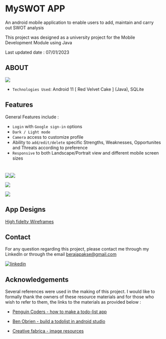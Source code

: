
# MySWOT APP

An android mobile application to enable users to add, maintain and carry out SWOT analysis 

This project was designed as a university project for the Mobile Development Module using Java

Last updated date : 07/01/2023
## ABOUT
![](https://github.com/flash-newton/swot-app-flashnewton/assets/118200707/b83546a8-7002-409c-8c67-d1b0a3b42fac)
- `Technologies Used`: Android 11 [ Red Velvet Cake ] (Java), SQLite

## Features
General Features include :
 - `Login` with `Google sign-in` options
 - `Dark / Light mode`
 - `Camera` access to customize profile
 - Ability to `add/edit/delete` specific Strengths, Weaknesses, Opportunites and Threats according to preference
 - `Responsive` to both Landscape/Portrait view and different mobile screen sizes
       
#
![](https://github.com/flash-newton/swot-app-flashnewton/assets/118200707/4bc459f3-5299-4132-9424-a7ee78f6cf5a)![](https://github.com/flash-newton/swot-app-flashnewton/assets/118200707/d66251c4-6cd6-4886-89a4-6c331eb982d3)

![](https://github.com/flash-newton/swot-app-flashnewton/assets/118200707/39d08e68-b64e-4e57-981b-f08f736257ff)

![](https://github.com/flash-newton/swot-app-flashnewton/assets/118200707/af685bcf-8dc9-4705-90e3-e044a379d2a7)






## App Designs
[High fidelty Wireframes](https://www.figma.com/file/pA8WJDWeyiIc4y7MGWxZg3/swot?type=design&node-id=0%3A1&mode=design&t=pe0YYUn52Wln3vck-1)


## Contact

For any question regarding this project, please contact me through my LinkedIn or through the email berajapakse@gmail.com

[![linkedin](https://img.shields.io/badge/linkedin-0A66C2?style=for-the-badge&logo=linkedin&logoColor=white)]([https://www.linkedin.com/in/bimalrajapakse/](https://www.linkedin.com/in/bimalrajapakse/))


## Acknowledgements

Several references were used in the making of this project. I would like to formally thank the owners of these resource materials and for those who wish to refer to them, the links to the materials as provided below :

 - [Penguin Coders - how to make a todo-list app](https://www.youtube.com/watch?v=7u5_NNrbQos&list=PLzEWSvaHx_Z2MeyGNQeUCEktmnJBp8136)

 - [Ben Obrien - build a todolist in android studio](https://www.youtube.com/watch?v=i9mkAoZ8FNk)

  - [Creative fabrica - image resources](https://www.creativefabrica.com/product/swot-analysis-flat-vector-landing-page)


